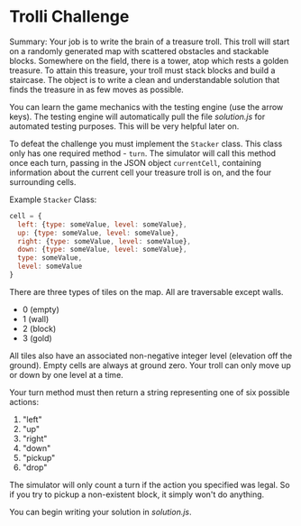 # Trolli Challenge

Summary: Your job is to write the brain of a treasure troll. This troll will start on a randomly generated map with scattered obstacles and stackable blocks. Somewhere on the field, there is a tower, atop which rests a golden treasure. To attain this treasure, your troll must stack blocks and build a staircase. The object is to write a clean and understandable solution that finds the treasure in as few moves as possible.

You can learn the game mechanics with the testing engine (use the arrow keys). The testing engine will automatically pull the file *solution.js* for automated testing purposes. This will be very helpful later on.

To defeat the challenge you must implement the `Stacker` class. This class only has one required method - `turn`. The simulator will call this method once each turn, passing in the JSON object `currentCell`, containing information about the current cell your treasure troll is on, and the four surrounding cells.

Example `Stacker` Class:

```javascript
cell = {
  left: {type: someValue, level: someValue},
  up: {type: someValue, level: someValue},
  right: {type: someValue, level: someValue},
  down: {type: someValue, level: someValue},
  type: someValue,
  level: someValue
}
```

There are three types of tiles on the map. All are traversable except walls.

- 0 (empty)
- 1 (wall)
- 2 (block)
- 3 (gold)

All tiles also have an associated non-negative integer level (elevation off the ground). Empty cells are always at ground zero. Your troll can only move up or down by one level at a time.

Your turn method must then return a string representing one of six possible actions:

1. "left"
1. "up"
1. "right"
1. "down"
1. "pickup"
1. "drop"

The simulator will only count a turn if the action you specified was legal. So if you try to pickup a non-existent block, it simply won't do anything.

You can begin writing your solution in *solution.js*.
